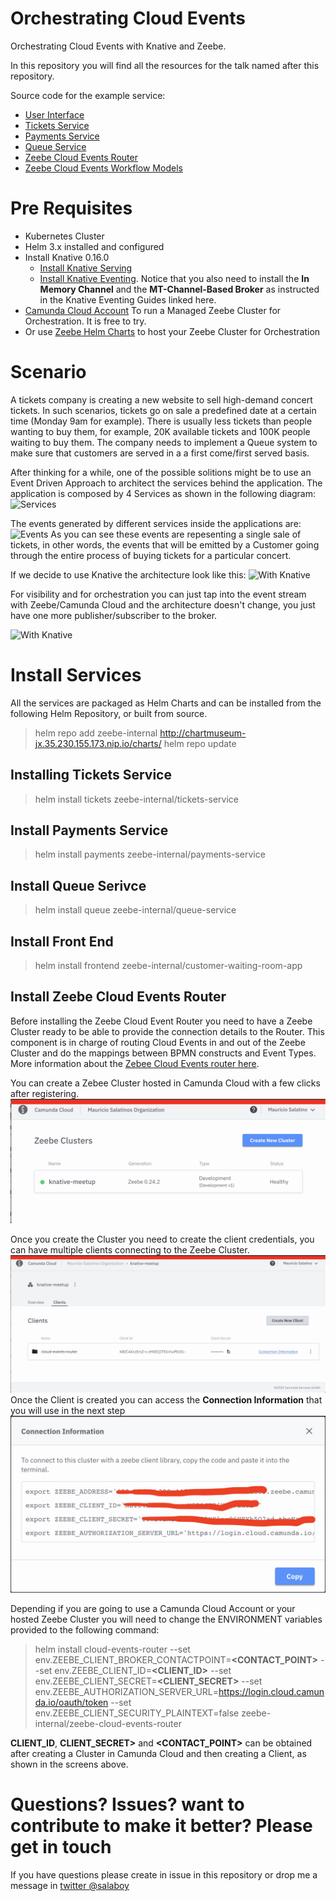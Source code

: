 # Orchestrating Cloud Events

Orchestrating Cloud Events with Knative and Zeebe.

In this repository you will find all the resources for the talk named after this repository.

Source code for the example service:
- [User Interface](https://github.com/salaboy/customer-waiting-room-app)
- [Tickets Service](https://github.com/salaboy/tickets-service/)
- [Payments Service](https://github.com/salaboy/payments-service/)
- [Queue Service](https://github.com/salaboy/queue-service/)
- [Zeebe Cloud Events Router](https://github.com/zeebe-io/zeebe-cloud-events-router)
- [Zeebe Cloud Events Workflow Models](https://github.com/salaboy/zeebe-cloud-events-examples)

# Pre Requisites

- Kubernetes Cluster
- Helm 3.x installed and configured
- Install Knative 0.16.0
  - [Install Knative Serving](https://knative.dev/docs/install/any-kubernetes-cluster/#installing-the-serving-component)
  - [Install Knative Eventing](https://knative.dev/docs/install/any-kubernetes-cluster/#installing-the-eventing-component). Notice that you also need to install the **In Memory Channel** and the **MT-Channel-Based Broker** as instructed in the Knative Eventing Guides linked here. 
- [Camunda Cloud Account](https://camunda.com/products/cloud/) To run a Managed Zeebe Cluster for Orchestration. It is free to try. 
- Or use [Zeebe Helm Charts](http://helm.zeebe.io) to host your Zeebe Cluster for Orchestration
  
  
# Scenario
A tickets company is creating a new website to sell high-demand concert tickets. In such scenarios, tickets go on sale a predefined date at a certain time (Monday 9am for example). There is usually less tickets than people wanting to buy them, for example, 20K available tickets and 100K people waiting to buy them. 
The company needs to implement a Queue system to make sure that customers are served in a a first come/first served basis. 


After thinking for a while, one of the possible solitions might be to use an Event Driven Approach to architect the services behind the application. 
The application is composed by 4 Services as shown in the following diagram:
![Services](tickets-service-events.png)

The events generated by different services inside the applications are: 
![Events](tickets-events.png)
As you can see these events are repesenting a single sale of tickets, in other words, the events that will be emitted by a Customer going through the entire process of buying tickets for a particular concert. 

If we decide to use Knative the architecture look like this: 
![With Knative](tickets-service-knative.png)

For visibility and for orchestration you can just tap into the event stream with Zeebe/Camunda Cloud and the architecture doesn't change, you just have one more publisher/subscriber to the broker. 

![With Knative](tickets-service-knative-zeebe.png)


# Install Services
All the services are packaged as Helm Charts and can be installed from the following Helm Repository, or built from source. 

> helm repo add zeebe-internal http://chartmuseum-jx.35.230.155.173.nip.io/charts/
> helm repo update

## Installing Tickets Service

> helm install tickets zeebe-internal/tickets-service

## Install Payments Service
> helm install payments zeebe-internal/payments-service

## Install Queue Serivce 

> helm install queue zeebe-internal/queue-service

## Install Front End

> helm install frontend zeebe-internal/customer-waiting-room-app

## Install Zeebe Cloud Events Router

Before installing the Zeebe Cloud Event Router you need to have a Zeebe Cluster ready to be able to provide the connection details to the Router. 
This component is in charge of routing Cloud Events in and out of the Zeebe Cluster and do the mappings between BPMN constructs and Event Types. More information about the [Zebee Cloud Events router here](https://salaboy.com/2020/05/18/orchestrating-cloud-events-with-zeebe/).

You can create a Zebee Cluster hosted in Camunda Cloud with a few clicks after registering. 
![Create a Cluster](imgs/create-cluster.png)

Once you create the Cluster you need to create the client credentials, you can have multiple clients connecting to the Zeebe Cluster. 
![Create a Client](imgs/create-client.png)
Once the Client is created you can access the **Connection Information** that you will use in the next step
![Create a Client](imgs/connection-information.png)

Depending if you are going to use a Camunda Cloud Account or your hosted Zeebe Cluster you will need to change the ENVIRONMENT variables provided to the following command: 

> helm install cloud-events-router --set env.ZEEBE_CLIENT_BROKER_CONTACTPOINT=**<CONTACT_POINT>** --set env.ZEEBE_CLIENT_ID=**<CLIENT_ID>** --set env.ZEEBE_CLIENT_SECRET=**<CLIENT_SECRET>** --set env.ZEEBE_AUTHORIZATION_SERVER_URL=https://login.cloud.camunda.io/oauth/token --set env.ZEEBE_CLIENT_SECURITY_PLAINTEXT=false zeebe-internal/zeebe-cloud-events-router

**CLIENT_ID**, **CLIENT_SECRET>** and **<CONTACT_POINT>** can be obtained after creating a Cluster in Camunda Cloud and then creating a Client, as shown in the  screens above. 



# Questions? Issues? want to contribute to make it better?  Please get in touch

If you have questions please create in issue in this repository or drop me a message in [twitter @salaboy](http://twitter.com/salaboy)

